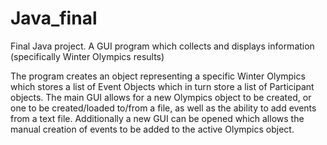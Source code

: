 # Java_final
Final Java project.  A GUI program which collects and displays information (specifically Winter Olympics results)

The program creates an object representing a specific Winter Olympics which stores a list of Event Objects which in turn store a list of Participant objects.  The main GUI allows for a new Olympics object to be created, or one to be created/loaded to/from a file, as well as the ability to add events from a text file.  Additionally a new GUI can be opened which allows the manual creation of events to be added to the active Olympics object.
